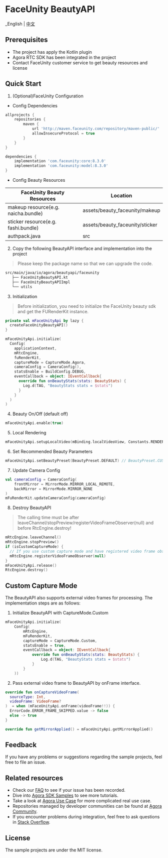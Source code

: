 # FaceUnity BeautyAPI

_English | [中文](README.zh.md)

## Prerequisites
- The project has apply the Kotlin plugin
- Agora RTC SDK has been integrated in the project
- Contact FaceUnity customer service to get beauty resources and license

## Quick Start
1. (Optional)FaceUnity Configuration
- Config Dependencies
```groovy
allprojects {
    repositories {
        maven {
            url 'http://maven.faceunity.com/repository/maven-public/'
            allowInsecureProtocol = true
        }
    }
}

dependencies {
    implementation 'com.faceunity:core:8.3.0'
    implementation 'com.faceunity:model:8.3.0'
}
```
- Config Beauty Resources

| FaceUnity Beauty Resources          | Location                        |
|-------------------------------------|---------------------------------|
| makeup resource(e.g. naicha.bundle) | assets/beauty_faceunity/makeup  |
| sticker resource(e.g. fashi.bundle) | assets/beauty_faceunity/sticker |
| authpack.java                       | src                             |


2. Copy the following BeautyAPI interface and implementation into the project

> Please keep the package name so that we can upgrade the code.

```xml
src/main/java/io/agora/beautyapi/faceunity
   ├── FaceUnityBeautyAPI.kt
   ├── FaceUnityBeautyAPIImpl
   └── utils
```

3. Initialization

> Before initialization, you need to initialize the FaceUnity beauty sdk and get the FURenderKit instance.

```kotlin
private val mFaceUnityApi by lazy {
  createFaceUnityBeautyAPI()
}

mFaceUnityApi.initialize(
  Config(
    applicationContext,
    mRtcEngine,
    fuRenderKit,
    captureMode = CaptureMode.Agora,
    cameraConfig = CameraConfig(),
    statsEnable = BuildConfig.DEBUG,
    eventCallback = object: IEventCallback{
      override fun onBeautyStats(stats: BeautyStats) {
        Log.d(TAG, "BeautyStats stats = $stats")
      }
    }
  )
)
```

4. Beauty On/Off (default off)
```kotlin
mFaceUnityApi.enable(true)
```

5. Local Rendering
```kotlin
mFaceUnityApi.setupLocalVideo(mBinding.localVideoView, Constants.RENDER_MODE_FIT)
```

6. Set Recommended Beauty Parameters
```kotlin
mFaceUnityApi.setBeautyPreset(BeautyPreset.DEFAULT) // BeautyPreset.CUSTOM：Close Recommended Beauty
```

7. Update Camera Config
```kotlin
val cameraConfig = CameraConfig(
    frontMirror = MirrorMode.MIRROR_LOCAL_REMOTE,
    backMirror = MirrorMode.MIRROR_NONE
)
mFuRenderKit.updateCameraConfig(cameraConfig)
```


8. Destroy BeautyAPI

> The calling time must be after leaveChannel/stopPreview/registerVideoFrameObserver(null) and before RtcEngine.destroy!

```kotlin
mRtcEngine.leaveChannel()
mRtcEngine.stopPreview()
if (isCustomCaptureMode) {
  // If you use custom capture mode and have registered video frame observer, register video frame observer to null here!
  mRtcEngine.registerVideoFrameObserver(null)
}
mFaceUnityApi.release()
RtcEngine.destroy()
```

## Custom Capture Mode
The BeautyAPI also supports external video frames for processing. The implementation steps are as follows:

1. Initialize BeautyAPI with CaptureMode.Custom
```kotlin
mFaceUnityApi.initialize(
    Config(
        mRtcEngine,
        mFuRenderKit,
        captureMode = CaptureMode.Custom,
        statsEnable = true,
        eventCallback = object: IEventCallback{
            override fun onBeautyStats(stats: BeautyStats) {
                Log.d(TAG, "BeautyStats stats = $stats")
            }
        }
    ))
```
2. Pass external video frame to BeautyAPI by onFrame interface.
```kotlin
override fun onCaptureVideoFrame(
  sourceType: Int,
  videoFrame: VideoFrame?
)  = when (mFaceUnityApi.onFrame(videoFrame!!)) {
  ErrorCode.ERROR_FRAME_SKIPPED.value -> false
  else -> true
}

override fun getMirrorApplied() = mFaceUnityApi.getMirrorApplied()
```

## Feedback

If you have any problems or suggestions regarding the sample projects, feel free to file an issue.

## Related resources

- Check our [FAQ](https://docs.agora.io/en/faq) to see if your issue has been recorded.
- Dive into [Agora SDK Samples](https://github.com/AgoraIO) to see more tutorials.
- Take a look at [Agora Use Case](https://github.com/AgoraIO-usecase) for more complicated real use
  case.
- Repositories managed by developer communities can be found
  at [Agora Community](https://github.com/AgoraIO-Community).
- If you encounter problems during integration, feel free to ask questions
  in [Stack Overflow](https://stackoverflow.com/questions/tagged/agora.io).

## License

The sample projects are under the MIT license.